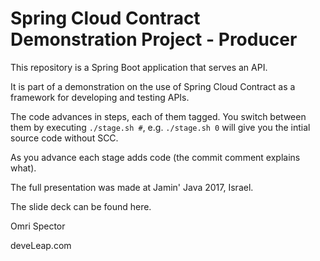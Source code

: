 # Spring Cloud Contract Demonstration Project - Producer

This repository is a Spring Boot application that serves an API.

It is part of a demonstration on the use of Spring Cloud Contract as a framework for developing and testing APIs.

The code advances in steps, each of them tagged. You switch between them by executing `./stage.sh #`, e.g. `./stage.sh 0` will give you the intial source code without SCC.

As you advance each stage adds code (the commit comment explains what).

The full presentation was made at Jamin' Java 2017, Israel.

The slide deck can be found here.

Omri Spector

deveLeap.com
